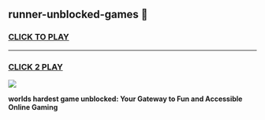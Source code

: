 
## runner-unblocked-games 👋
<h3>
<a href="https://premium.freeplayer.one?title=runner-unblocked-games&ref=14F">CLICK TO PLAY</a></h3>
<hr>

<h3>
<a href="https://premium.freeplayer.one?title=runner-unblocked-games&ref=14F">CLICK 2 PLAY</a>
  
</h3>

<a href="https://premium.freeplayer.one?title=runner-unblocked-games&ref=12F/"><img src="https://clearcache.store/games.png"></a>


**worlds hardest game unblocked: Your Gateway to Fun and Accessible Online Gaming**
